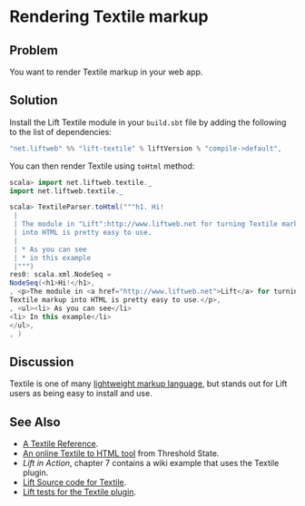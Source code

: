 Rendering Textile markup
========================

Problem
-------

You want to render Textile markup in your web app.

Solution
--------

Install the Lift Textile module in your `build.sbt` file by adding the following to the list of dependencies:

```scala
"net.liftweb" %% "lift-textile" % liftVersion % "compile->default", 
```
You can then render Textile using `toHtml` method:

```scala
scala> import net.liftweb.textile._                   
import net.liftweb.textile._

scala> TextileParser.toHtml("""h1. Hi!              
 | 
 | The module in "Lift":http://www.liftweb.net for turning Textile markup 
 | into HTML is pretty easy to use.
 | 
 | * As you can see
 | * in this example
 |""")
res0: scala.xml.NodeSeq = 
NodeSeq(<h1>Hi!</h1>, 
, <p>The module in <a href="http://www.liftweb.net">Lift</a> for turning 
Textile markup into HTML is pretty easy to use.</p>, 
, <ul><li> As you can see</li>
<li> In this example</li>
</ul>, 
, )
```

Discussion
----------

Textile is one of many [lightweight markup language](http://en.wikipedia.org/wiki/Lightweight_markup_language), but stands out for Lift users as being easy to install and use.


See Also
--------

* [A Textile Reference](http://redcloth.org/hobix.com/textile/).
* [An online Textile to HTML tool](http://textile.thresholdstate.com/) from Threshold State.
* _Lift in Action_,  chapter 7 contains a wiki example that uses the Textile plugin.
* [Lift Source code for Textile](https://github.com/lift/modules/blob/master/textile/src/main/scala/net/liftweb/textile/TextileParser.scala).
* [Lift tests for the Textile plugin](https://github.com/lift/modules/blob/master/textile/src/test/scala/net/liftweb/textile/TextileSpec.scala).
